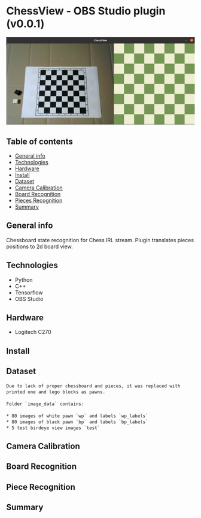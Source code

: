 # ChessView - OBS Studio plugin (v0.0.1)

<img src="./resources/readme.png" alt="drawing" width="600"/>

## Table of contents
* [General info](#general-info)
* [Technologies](#technologies)
* [Hardware](#hardware)
* [Install](#Install)
* [Dataset](#dataset)
* [Camera Calibration](#camera-calibration)
* [Board Recognition](#board-recognition)
* [Pieces Recognition](#pieces-recognition)
* [Summary](#summary)

## General info

Chessboard state recognition for Chess IRL stream. Plugin translates pieces positions to 2d board view.

## Technologies

* Python
* C++
* Tensorflow
* OBS Studio

## Hardware

* Logitech C270

## Install

## Dataset

    Due to lack of proper chessboard and pieces, it was replaced with printed one and lego blocks as pawns.

    Folder `image_data` contains: 

    * 80 images of white pawn `wp` and labels `wp_labels`
    * 80 images of black pawn `bp` and labels `bp_labels`
    * 5 test birdeye view images `test`

## Camera Calibration

## Board Recognition

## Piece Recognition

## Summary

